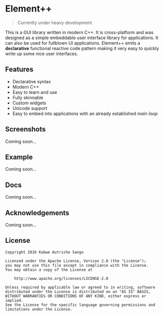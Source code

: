# Element++

>Currently under heavy development

This is a GUI library written in modern C++. 
It is cross-platform and was designed as a simple embeddable user interface library for applications. It can also be used for fullblown UI applications.
Element++ emits a **declarative** functional reactive code pattern making it very easy to quickly write up some nice user interfaces.

## Features

- Declarative syntax
- Modern C++
- Easy to learn and use
- Fully skinnable
- Custom widgets
- Unicode support
- Easy to embed into applications with an already established *main loop*

## Screenshots

Coming soon...

## Example

Coming soon...

## Docs

Coming soon...

## Acknowledgements

Coming soon...

## License

```
Copyright 2016 Kabwe Autriche Sango

Licensed under the Apache License, Version 2.0 (the "License");
you may not use this file except in compliance with the License.
You may obtain a copy of the License at

    http://www.apache.org/licenses/LICENSE-2.0

Unless required by applicable law or agreed to in writing, software
distributed under the License is distributed on an "AS IS" BASIS,
WITHOUT WARRANTIES OR CONDITIONS OF ANY KIND, either express or implied.
See the License for the specific language governing permissions and
limitations under the License.
```